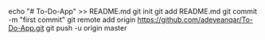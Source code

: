 echo "# To-Do-App" >> README.md
git init
git add README.md
git commit -m "first commit"
git remote add origin https://github.com/adeyeanqar/To-Do-App.git
git push -u origin master
                

